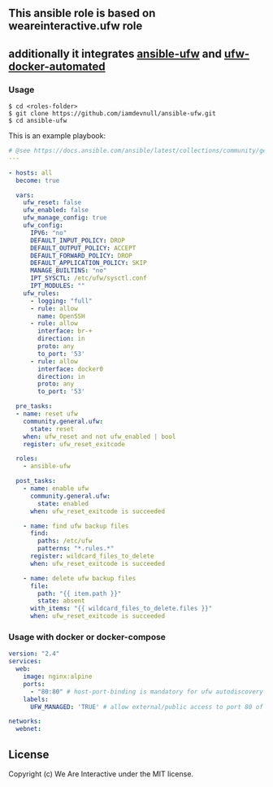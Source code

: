 ## This ansible role is based on weareinteractive.ufw role
## additionally it integrates [ansible-ufw](https://github.com/chaifeng/ufw-docker) and [ufw-docker-automated](https://github.com/shinebayar-g/ufw-docker-automated)

### Usage

```shell
$ cd <roles-folder>
$ git clone https://github.com/iamdevnull/ansible-ufw.git
$ cd ansible-ufw
```

This is an example playbook:

```yaml
# @see https://docs.ansible.com/ansible/latest/collections/community/general/ufw_module.html#examples
---

- hosts: all
  become: true

  vars:
    ufw_reset: false
    ufw_enabled: false
    ufw_manage_config: true
    ufw_config:
      IPV6: "no"
      DEFAULT_INPUT_POLICY: DROP
      DEFAULT_OUTPUT_POLICY: ACCEPT
      DEFAULT_FORWARD_POLICY: DROP
      DEFAULT_APPLICATION_POLICY: SKIP
      MANAGE_BUILTINS: "no"
      IPT_SYSCTL: /etc/ufw/sysctl.conf
      IPT_MODULES: ""
    ufw_rules:
      - logging: "full"
      - rule: allow
        name: OpenSSH
      - rule: allow
        interface: br-+
        direction: in
        proto: any
        to_port: '53'
      - rule: allow
        interface: docker0
        direction: in
        proto: any
        to_port: '53'

  pre_tasks:
  - name: reset ufw
    community.general.ufw:
      state: reset
    when: ufw_reset and not ufw_enabled | bool
    register: ufw_reset_exitcode

  roles:
    - ansible-ufw

  post_tasks:
    - name: enable ufw
      community.general.ufw:
        state: enabled
      when: ufw_reset_exitcode is succeeded

    - name: find ufw backup files
      find:
        paths: /etc/ufw
        patterns: "*.rules.*"
      register: wildcard_files_to_delete
      when: ufw_reset_exitcode is succeeded

    - name: delete ufw backup files
      file:
        path: "{{ item.path }}"
        state: absent
      with_items: "{{ wildcard_files_to_delete.files }}"
      when: ufw_reset_exitcode is succeeded
```

### Usage with docker or docker-compose

```yaml
version: "2.4"
services:
  web:
    image: nginx:alpine
    ports:
      - "80:80" # host-port-binding is mandatory for ufw autodiscovery
    labels:
      UFW_MANAGED: 'TRUE' # allow external/public access to port 80 of the host/container 

networks:
  webnet:
```


## License
Copyright (c) We Are Interactive under the MIT license.
